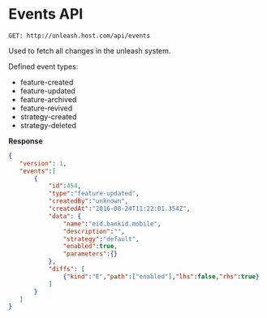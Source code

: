 # Events API

`GET: http://unleash.host.com/api/events`

Used to fetch all changes in the unleash system.

Defined event types:

- feature-created
- feature-updated
- feature-archived
- feature-revived
- strategy-created
- strategy-deleted

**Response**

 ```json
{
    "version": 1,
    "events":[
        {
            "id":454,
            "type":"feature-updated",
            "createdBy":"unknown",
            "createdAt":"2016-08-24T11:22:01.354Z",
            "data": {
                "name":"eid.bankid.mobile",
                "description":"",
                "strategy":"default",
                "enabled":true,
                "parameters":{}
            },
            "diffs": [
                {"kind":"E","path":["enabled"],"lhs":false,"rhs":true}
            ]
        }
    ]
}
```